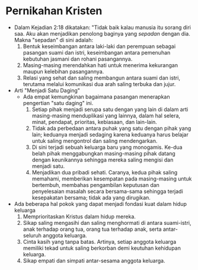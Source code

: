 # Pernikahan Kristen

- Dalam Kejadian 2:18 dikatakan: "Tidak baik kalau manusia itu sorang diri saa. Aku akan menjadikan penolong baginya yang *sepadan* dengan dia. Makna "sepadan" di sini adalah:
    1. Bentuk keseimbangan antara laki-laki dan perempuan sebagai pasangan suami dan istri, keseimbangan antara pemenuhan kebutuhan jasmani dan rohani pasangannya.
    2. Masing-masing merendahkan hati untuk menerima kekurangan maupun kelebihan pasangannya.
    3. Relasi yang sehat dan saling membangun antara suami dan istri, terutama melalui komunikasi dua arah saling terbuka dan jujur.
- Arti "Menjadi Satu Daging"
    - Ada empat kemungkinan bagaimana pasangan menerapkan pengertian "satu daging" ini.
        1. Setiap pihak menjadi serupa satu dengan yang lain di dalam arti masing-masing menduplikasi yang lainnya, dalam hal selera, minat, pendapat, prioritas, kebiasaan, dan lain-lain.
        2. Tidak ada perbedaan antara puhak yang satu dengan pihak yang lain; keduanya menjadi sedaging karena keduanya harus belajar untuk saling mengontrol dan saling mendengarkan.
        3. Di sini terjadi sebuah keluarga baru yang monogamis. Ke-dua belah pihak menggabungkan masing-masing pihak datang dengan keunikannya sehingga mereka saling mengisi dan menjadi satu.
        4. Menjadikan dua pribadi sehati. Caranya, kedua pihak saling memahami, memberikan kesempatan pada masing-masing untuk bertembuh, membahas pengambilan keputusan dan penyelesaian masalah secara bersama-sama sehingga terjadi kesepakatan bersama; tidak ada yang dirugikan.
- Ada beberapa hal pokok yang dapat menjadi fondasi kuat dalam hidup keluarga
    1. Memprioritaskan Kristus dalam hidup mereka.
    2. Sikap saling mengasihi dan saling menghormati di antara suami-istri, anak terhadap orang tua, orang tua terhadap anak, serta antar-seluruh anggota keluarga.
    3. Cinta kasih yang tanpa batas. Artinya, setiap anggota keluarga memiliki tekad untuk saling berkorban demi keutuhan kehidupan keluarga.
    4. Sikap empati dan simpati antar-sesama anggota keluarga.